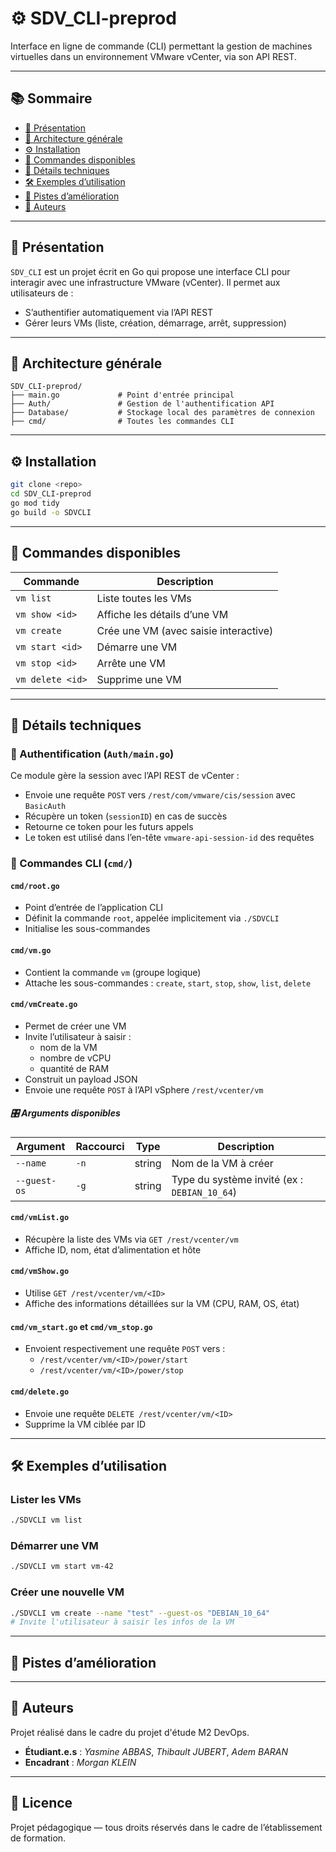 # ⚙️ SDV_CLI-preprod

Interface en ligne de commande (CLI) permettant la gestion de machines virtuelles dans un environnement VMware vCenter, via son API REST.

---

## 📚 Sommaire

- [📘 Présentation](#-présentation)
- [🧱 Architecture générale](#-architecture-générale)
- [⚙️ Installation](#-installation)
- [🚀 Commandes disponibles](#-commandes-disponibles)
- [🧠 Détails techniques](#-détails-techniques)
- [🛠️ Exemples d’utilisation](#-exemples-dutilisation)
- [📌 Pistes d’amélioration](#-pistes-damélioration)
- [👥 Auteurs](#-auteurs)

---

## 📘 Présentation

`SDV_CLI` est un projet écrit en Go qui propose une interface CLI pour interagir avec une infrastructure VMware (vCenter). Il permet aux utilisateurs de :

- S’authentifier automatiquement via l’API REST
- Gérer leurs VMs (liste, création, démarrage, arrêt, suppression)

---

## 🧱 Architecture générale

```
SDV_CLI-preprod/
├── main.go             # Point d'entrée principal
├── Auth/               # Gestion de l'authentification API
├── Database/           # Stockage local des paramètres de connexion
├── cmd/                # Toutes les commandes CLI
```

---

## ⚙️ Installation

```bash
git clone <repo>
cd SDV_CLI-preprod
go mod tidy
go build -o SDVCLI
```

---

## 🚀 Commandes disponibles

| Commande                | Description                                    |
|-------------------------|------------------------------------------------|
| `vm list`               | Liste toutes les VMs                          |
| `vm show <id>`          | Affiche les détails d’une VM                  |
| `vm create`             | Crée une VM (avec saisie interactive)         |
| `vm start <id>`         | Démarre une VM                                |
| `vm stop <id>`          | Arrête une VM                                 |
| `vm delete <id>`        | Supprime une VM                               |

---

## 🧠 Détails techniques

### 🔐 Authentification (`Auth/main.go`)

Ce module gère la session avec l’API REST de vCenter :

- Envoie une requête `POST` vers `/rest/com/vmware/cis/session` avec `BasicAuth`
- Récupère un token (`sessionID`) en cas de succès
- Retourne ce token pour les futurs appels
- Le token est utilisé dans l’en-tête `vmware-api-session-id` des requêtes

### 🧩 Commandes CLI (`cmd/`)

#### `cmd/root.go`

- Point d’entrée de l’application CLI
- Définit la commande `root`, appelée implicitement via `./SDVCLI`
- Initialise les sous-commandes

#### `cmd/vm.go`

- Contient la commande `vm` (groupe logique)
- Attache les sous-commandes : `create`, `start`, `stop`, `show`, `list`, `delete`


#### `cmd/vmCreate.go`

- Permet de créer une VM
- Invite l’utilisateur à saisir :
  - nom de la VM
  - nombre de vCPU
  - quantité de RAM
- Construit un payload JSON
- Envoie une requête `POST` à l’API vSphere `/rest/vcenter/vm`

##### 🎛️ Arguments disponibles

| Argument             | Raccourci | Type   | Description                                      |
|----------------------|-----------|--------|--------------------------------------------------|
| `--name`             | `-n`      | string | Nom de la VM à créer                             |
| `--guest-os`         | `-g`      | string | Type du système invité (ex : `DEBIAN_10_64`)     |
#### `cmd/vmList.go`

- Récupère la liste des VMs via `GET /rest/vcenter/vm`
- Affiche ID, nom, état d’alimentation et hôte

#### `cmd/vmShow.go`

- Utilise `GET /rest/vcenter/vm/<ID>`
- Affiche des informations détaillées sur la VM (CPU, RAM, OS, état)

#### `cmd/vm_start.go` et `cmd/vm_stop.go`

- Envoient respectivement une requête `POST` vers :
  - `/rest/vcenter/vm/<ID>/power/start`
  - `/rest/vcenter/vm/<ID>/power/stop`

#### `cmd/delete.go`

- Envoie une requête `DELETE /rest/vcenter/vm/<ID>`
- Supprime la VM ciblée par ID

---

## 🛠️ Exemples d’utilisation

### Lister les VMs

```bash
./SDVCLI vm list
```

### Démarrer une VM

```bash
./SDVCLI vm start vm-42
```

### Créer une nouvelle VM

```bash
./SDVCLI vm create --name "test" --guest-os "DEBIAN_10_64"
# Invite l'utilisateur à saisir les infos de la VM
```

---

## 📌 Pistes d’amélioration

---

## 👥 Auteurs

Projet réalisé dans le cadre du projet d'étude M2 DevOps.

- **Étudiant.e.s** : *Yasmine ABBAS*, *Thibault JUBERT*, *Adem BARAN*
- **Encadrant** : *Morgan KLEIN*

---

## 📄 Licence

Projet pédagogique — tous droits réservés dans le cadre de l’établissement de formation.
